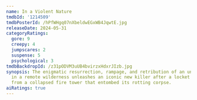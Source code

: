 ```yaml
---
name: In a Violent Nature
tmdbId: '1214509'
tmdbPosterId: /hPfWHgq07nXbeldwEGxWB4JqwtE.jpg
releaseDate: 2024-05-31
categoryRatings:
  gore: 9
  creepy: 4
  jumpscares: 2
  suspense: 5
  psychological: 3
tmdbBackdropId: /z31pODVM3uUB4bvirzxHdxrJIzb.jpg
synopsis: The enigmatic resurrection, rampage, and retribution of an undead monster
  in a remote wilderness unleashes an iconic new killer after a locket is removed
  from a collapsed fire tower that entombed its rotting corpse.
aiRatings: true
---
```


